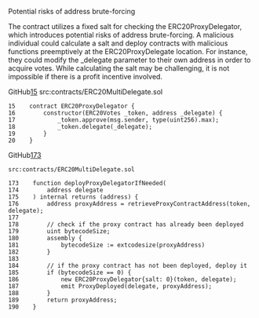 
Potential risks of address brute-forcing

The contract utilizes a fixed salt for checking the ERC20ProxyDelegator, which introduces potential risks of address brute-forcing. A malicious individual could calculate a salt and deploy contracts with malicious functions preemptively at the ERC20ProxyDelegate location. For instance, they could modify the _delegate parameter to their own address in order to acquire votes. While calculating the salt may be challenging, it is not impossible if there is a profit incentive involved.



GitHub[15](https://github.com/code-423n4/2023-10-ens/blob/ed25379c06e42c8218eb1e80e141412496950685/contracts/ERC20MultiDelegate.sol#L15)
    src:contracts/ERC20MultiDelegate.sol

    15    contract ERC20ProxyDelegator {
    16        constructor(ERC20Votes _token, address _delegate) {
    17            _token.approve(msg.sender, type(uint256).max);
    18            _token.delegate(_delegate);
    19        }
    20    }

GitHub[173](https://github.com/code-423n4/2023-10-ens/blob/ed25379c06e42c8218eb1e80e141412496950685/contracts/ERC20MultiDelegate.sol#L173C1-L190C6)

    src:contracts/ERC20MultiDelegate.sol

    173    function deployProxyDelegatorIfNeeded(
    174        address delegate
    175    ) internal returns (address) {
    176        address proxyAddress = retrieveProxyContractAddress(token, delegate);
    177
    178        // check if the proxy contract has already been deployed
    179        uint bytecodeSize;
    180        assembly {
    181            bytecodeSize := extcodesize(proxyAddress)
    182        }
    183
    184        // if the proxy contract has not been deployed, deploy it
    185        if (bytecodeSize == 0) {
    186            new ERC20ProxyDelegator{salt: 0}(token, delegate);
    187            emit ProxyDeployed(delegate, proxyAddress);
    188        }
    189        return proxyAddress;
    190    }
